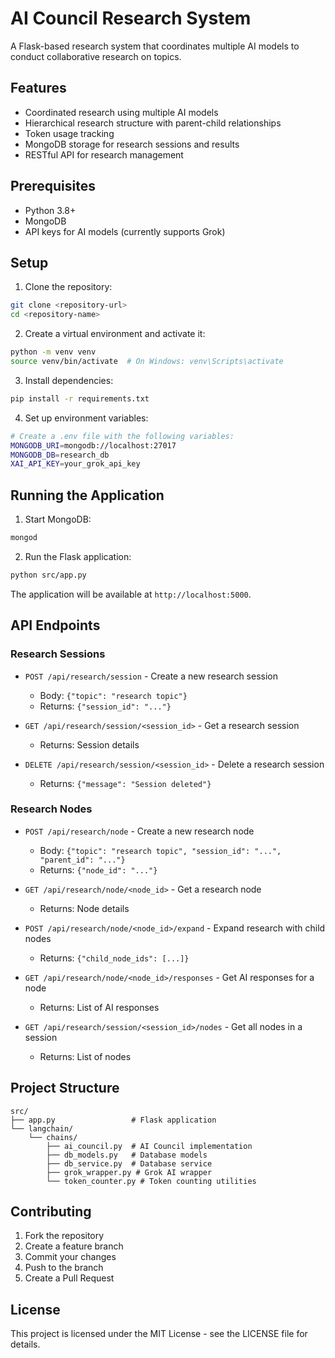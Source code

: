 # AI Council Research System

A Flask-based research system that coordinates multiple AI models to conduct collaborative research on topics.

## Features

- Coordinated research using multiple AI models
- Hierarchical research structure with parent-child relationships
- Token usage tracking
- MongoDB storage for research sessions and results
- RESTful API for research management

## Prerequisites

- Python 3.8+
- MongoDB
- API keys for AI models (currently supports Grok)

## Setup

1. Clone the repository:
```bash
git clone <repository-url>
cd <repository-name>
```

2. Create a virtual environment and activate it:
```bash
python -m venv venv
source venv/bin/activate  # On Windows: venv\Scripts\activate
```

3. Install dependencies:
```bash
pip install -r requirements.txt
```

4. Set up environment variables:
```bash
# Create a .env file with the following variables:
MONGODB_URI=mongodb://localhost:27017
MONGODB_DB=research_db
XAI_API_KEY=your_grok_api_key
```

## Running the Application

1. Start MongoDB:
```bash
mongod
```

2. Run the Flask application:
```bash
python src/app.py
```

The application will be available at `http://localhost:5000`.

## API Endpoints

### Research Sessions

- `POST /api/research/session` - Create a new research session
  - Body: `{"topic": "research topic"}`
  - Returns: `{"session_id": "..."}`

- `GET /api/research/session/<session_id>` - Get a research session
  - Returns: Session details

- `DELETE /api/research/session/<session_id>` - Delete a research session
  - Returns: `{"message": "Session deleted"}`

### Research Nodes

- `POST /api/research/node` - Create a new research node
  - Body: `{"topic": "research topic", "session_id": "...", "parent_id": "..."}`
  - Returns: `{"node_id": "..."}`

- `GET /api/research/node/<node_id>` - Get a research node
  - Returns: Node details

- `POST /api/research/node/<node_id>/expand` - Expand research with child nodes
  - Returns: `{"child_node_ids": [...]}`

- `GET /api/research/node/<node_id>/responses` - Get AI responses for a node
  - Returns: List of AI responses

- `GET /api/research/session/<session_id>/nodes` - Get all nodes in a session
  - Returns: List of nodes

## Project Structure

```
src/
├── app.py                 # Flask application
└── langchain/
    └── chains/
        ├── ai_council.py  # AI Council implementation
        ├── db_models.py   # Database models
        ├── db_service.py  # Database service
        ├── grok_wrapper.py # Grok AI wrapper
        └── token_counter.py # Token counting utilities
```

## Contributing

1. Fork the repository
2. Create a feature branch
3. Commit your changes
4. Push to the branch
5. Create a Pull Request

## License

This project is licensed under the MIT License - see the LICENSE file for details.